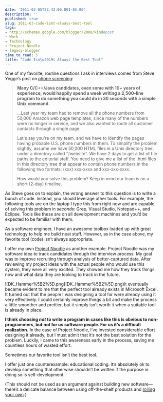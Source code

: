 ```yaml
---
date: '2011-03-05T22:43:00.001-05:00'
description: ''
published: true
slug: 2011-03-code-isnt-always-best-tool
tags:
- http://schemas.google.com/blogger/2008/kind#post
- Work
- Technology
- Project Noodle
- legacy-blogger
time_to_read: 5
title: "Code Isn\u2019t Always the Best Tool"
---
```


<p>One of my favorite, routine questions I ask in interviews comes from Steve Yegge’s post on <a href="http://sites.google.com/site/steveyegge2/five-essential-phone-screen-questions">phone screening</a>:</p>
<blockquote> 
<p><strong>Many C/C++/Java candidates, even some with 10+ years of experience, would happily spend a week writing a 2,500-line program to do something you could do in 30 seconds with a simple Unix command.</strong></p>  
<p>…Last year my team had to remove all the phone numbers from 50,000 Amazon web page templates, since many of the numbers were no longer in service, and we also wanted to route all customer contacts through a single page.</p>  
<p>Let's say you're on my team, and we have to identify the pages having probable U.S. phone numbers in them. To simplify the problem slightly, assume we have 50,000 HTML files in a Unix directory tree, under a directory called &quot;/website&quot;. We have 2 days to get a list of file paths to the editorial staff. You need to give me a list of the .html files in this directory tree that appear to contain phone numbers in the following two formats: (xxx) xxx-xxxx and xxx-xxx-xxxx.</p>  
<p>How would you solve this problem? Keep in mind our team is on a short (2-day) timeline.</p>
</blockquote>
<p>As Steve goes on to explain, the wrong answer to this question is to write a bunch of code. Instead, you should leverage other tools. For example, the following tools are on the laptop I type this from right now and are capable of solving this problem in <em>seconds</em>: Grep, Visual Studio, Notepad++, and Eclipse. Tools like these are on all development machines and you’d be expected to be familiar with them.</p>
<p>As a software engineer, I have an awesome toolbox loaded up with great technology to help me build neat stuff. However, as in the case above, my favorite tool (code) isn’t always appropriate.</p>  <p align="left">I offer my own <a href="http://blog.wassupy.com/search/label/Project%20Noodle">Project Noodle</a> as another example. Project Noodle was my software idea to track candidates through the interview process. My goal was to improve recruiting through analysis of better-captured data. After reviewing my project ideas with the actual people who would use this system, they were all very excited. They showed me how they track things now and what data they are looking to track in the future. </p>  <p align="left">![DK_Hammer%5B2%5D.png](DK_Hammer%5B2%5D.png)It eventually became evident to me that the perfect tool already exists in Microsoft Excel. It turned out that the people I was designing a tool for were already using it very effectively. I could certainly improve things a bit and make the process a little smoother and prettier, but it simply isn’t worth it when a suitable tool is already in place.</p>  <p align="left"><strong>I think choosing <em>not </em>to write a program in cases like this is obvious to non-programmers, but not for us software people. For us it’s a difficult realization.</strong> In the case of Project Noodle, I’ve invested considerable effort designing it already, but I must admit that it’s not the best solution for the problem. Luckily, I came to this awareness early in the process, saving me countless hours of wasted effort.</p>  <p align="left">Sometimes our favorite tool isn’t the best tool.</p>  <p align="left">I offer just one counterexample: educational coding. It’s absolutely ok to develop something that otherwise shouldn’t be written if the purpose in doing so is self-development.</p>  <p align="left">(This should not be used as an argument against building new software—there’s a delicate balance between using off-the-shelf products and <a href="../2011/2011-02-case-for-rolling-it-all-yourself.html">rolling your own</a>.)</p>